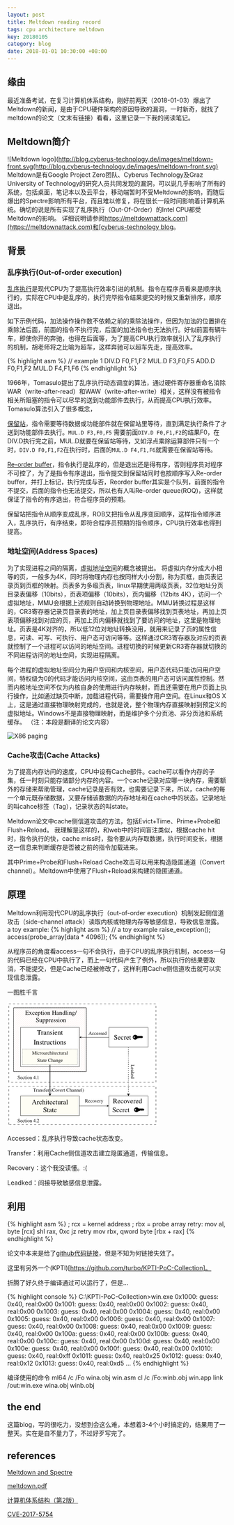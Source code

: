 ```yaml
---
layout: post
title: Meltdown reading record
tags: cpu architecture meltdown
key: 20180105
category: blog
date: 2018-01-01 10:30:00 +08:00
---
```



## 缘由

最近准备考试，在复习计算机体系结构，刚好前两天（2018-01-03）爆出了Meltdown的新闻，是由于CPU硬件架构的原因导致的漏洞，一时新奇，就找了meltdown的论文（文末有链接）看看，这里记录一下我的阅读笔记。

## Meltdown简介

![Meltdown logo](http://blog.cyberus-technology.de/images/meltdown-front.svg(http://blog.cyberus-technology.de/images/meltdown-front.svg)
Meltdown是有Google Project Zero团队、Cyberus Technology及Graz University of Technology的研究人员共同发现的漏洞，可以说几乎影响了所有的系统，包括桌面，笔记本以及云平台，移动端暂时不受Meltdown的影响，而随后爆出的Spectre影响所有平台，而且难以修复，将在很长一段时间影响着计算机系统。确切的说是所有实现了乱序执行（Out-Of-Order）的Intel CPU都受Meltdown的影响。
详细说明请参阅[https://meltdownattack.com](https://meltdownattack.com)和[cyberus-technology blog](http://blog.cyberus-technology.de/posts/2018-01-03-meltdown.html)。

## 背景

### 乱序执行(Out-of-order execution)
[乱序执行](https://en.wikipedia.org/wiki/Out-of-order_execution)是现代CPU为了提高执行效率引进的机制。指令在程序员看来是顺序执行的，实际在CPU中是乱序的，执行完毕指令结果提交的时候又重新排序，顺序退出。

如下示例代码，加法操作操作数不依赖之前的乘除法操作，但因为加法的位置排在乘除法后面，前面的指令不执行完，后面的加法指令也无法执行。好似前面有辆牛车，即使你开的奔驰，也得在后面等，为了提高CPU执行效率就引入了乱序执行的机制，胡老师将之比喻为超车，这样奔驰可以超车先走，提高效率。

{% highlight asm %}
// example 1
DIV.D F0,F1,F2
MUL.D F3,F0,F5
ADD.D F0,F1,F2
MUL.D F4,F1,F6
{% endhighlight	%}

1966年，Tomasulo提出了乱序执行动态调度的算法，通过硬件寄存器重命名消除WAR（write-after-read）和WAW（write-after-write）相关，这样没有被指令相关所阻塞的指令可以尽早的送到功能部件去执行，从而提高CPU执行效率。
Tomasulo算法引入了很多概念，

[保留站](https://en.wikipedia.org/wiki/Reservation_station)，指令需要等待数据或功能部件就在保留站里等待，直到满足执行条件了才送到功能部件去执行。`MUL.D F3,F0,F5` 需要前面`DIV.D F0,F1,F2`的结果F0，在DIV.D执行完之前，MUL.D就要在保留站等待，又如浮点乘除运算部件只有一个时，`DIV.D F0,F1,F2`在执行时，后面的`MUL.D F4,F1,F6`就需要在保留站等待。

[Re-order buffer](https://en.wikipedia.org/wiki/Re-order_buffer)，指令执行是乱序的，但是退出还是得有序，否则程序员对程序不可控了，为了是指令有序退出，指令提交到保留站同时也按顺序写入Re-order buffer，并打上标记，执行完成与否，Reorder buffer其实是个队列，前面的指令不提交，后面的指令也无法提交，所以也有人叫Re-order queue(ROQ)，这样就保证了指令的有序退出，符合程序员的预期。

保留站把指令从顺序变成乱序，ROB又把指令从乱序变回顺序，这样指令顺序进入，乱序执行，有序结束，即符合程序员预期的指令顺序，CPU执行效率也得到提高。

### 地址空间(Address Spaces)

为了实现进程之间的隔离，[虚拟地址空间](https://en.wikipedia.org/wiki/Virtual_address_space)的概念被提出。
将虚拟内存分成大小相等的页，一般多为4K，同时将物理内存也按同样大小分割，称为页框，由页表记录页到页框的映射。页表多为多级页表，linux早期使用两级页表，32位地址分页目录表偏移（10bits），页表项偏移（10bits），页内偏移（12bits 4K），访问一个虚拟地址，MMU会根据上述规则自动转换到物理地址。MMU转换过程是这样的，CR3寄存器记录页目录表的地址，加上页目录表偏移找到页表地址，再加上页表项偏移找到对应的页，再加上页内偏移就找到了要访问的地址，这里是物理地址。页表是4K对齐的，所以低12位对地址转换没用，就用来记录了页的属性信息，可读、可写、可执行、用户态可访问等等。这样通过CR3寄存器及对应的页表就控制了一个进程可以访问的地址空间。进程切换的时候更新CR3寄存器就切换的不同进程访问的地址空间，实现进程隔离。

每个进程的虚拟地址空间分为用户空间和内核空间，用户态代码只能访问用户空间，特权级为0的代码才能访问内核空间，这由页表的用户态可访问属性控制。然而内核地址空间不仅为内核自身的使用进行内存映射，而且还需要在用户页面上执行操作，比如通过缺页中断，加载进程代码，需要操作用户空间。在Linux和OS X上，这是通过直接物理映射完成的，也就是说，整个物理内存直接映射到预定义的虚拟地址。Windows不是直接物理映射，而是维护多个分页池、非分页池和系统缓存。
（注：本段是翻译的论文内容）

![X86 paging](https://upload.wikimedia.org/wikipedia/commons/8/8e/X86_Paging_4K.svg "图片来自维基百科")

### Cache攻击(Cache Attacks)

为了提高内存访问的速度，CPU中设有Cache部件。cache可以看作内存的子集，任一时刻只能存储部分内存的内容。一个cache记录对应哪一块内存，需要额外的存储来帮助管理，cache记录是否有效，也需要记录下来，所以，cache的每一个单元既存储数据，又要存储该数据的内存地址和在cache中的状态。记录地址的叫cahce标签（Tag），记录状态的叫state。
<!-- 如果访问的数据或指令不在cache中，还要有相应的替换机制和写回机制。 -->

Meltdown论文中cache侧信道攻击的方法，包括Evict+Time、Prime+Probe和Flush+Reload。
我理解是这样的，和web中的时间盲注类似，根据cache hit时，指令执行的快，cache miss时，指令要从内存取数据，执行时间变长，根据这一信息来判断缓存是否被之前的指令加载进来。

其中Prime+Probe和Flush+Reload Cache攻击可以用来构造隐匿通道（Convert channel）。Meltdown中使用了Flush+Reload来构建的隐匿通道。


## 原理

Meltdown利用现代CPU的乱序执行（out-of-order execution）机制发起侧信道攻击（side-channel attack）读取内核或物理内存等敏感信息，导致信息泄露。
a toy example:
{% highlight asm %}
// a toy example
raise_exception();
access(probe_array[data * 4096]);
{% endhighlight %}

从程序员的角度看access一句不会执行，由于CPU的乱序执行机制，access一句的代码已经在CPU中执行了，而上一句代码产生了例外，所以执行的结果要取消，不能提交，但是Cache已经被修改了，这样利用Cache侧信道攻击就可以实现信息泄露。

一图胜千言

![attack-path.png 图片截取自meltdown论文](https://raw.githubusercontent.com/j4ckstraw/blog/master/_data/20180105/attack-path.png)

Accessed：乱序执行导致cache状态改变。

Transfer：利用Cache侧信道攻击建立隐匿通道，传输信息。

Recovery：这个我没读懂。:(

Leadked：间接导致敏感信息泄露。

## 利用

{% highlight asm %}
; rcx = kernel address
; rbx = probe array
retry:
	mov al, byte [rcx]
	shl rax, 0xc
	jz retry
	mov rbx, qword byte [rbx + rax]
{% endhighlight	%}

论文中本来是给了[github代码链接](https://github.com/IAIK/meltdown)，但是不知为何链接失效了。

这里有另外一个(KPTI)[https://github.com/turbo/KPTI-PoC-Collection]。

折腾了好久终于编译通过可以运行了，但是...

{% highlight console %}
C:\KPTI-PoC-Collection>win.exe
0x1000: guess: 0x40, real:0x00
0x1001: guess: 0x40, real:0x00
0x1002: guess: 0x40, real:0x00
0x1003: guess: 0x40, real:0x00
0x1004: guess: 0x40, real:0x00
0x1005: guess: 0x40, real:0x00
0x1006: guess: 0x40, real:0x00
0x1007: guess: 0x40, real:0x00
0x1008: guess: 0x40, real:0x00
0x1009: guess: 0x40, real:0x00
0x100a: guess: 0x40, real:0x00
0x100b: guess: 0x40, real:0x00
0x100c: guess: 0x40, real:0x00
0x100d: guess: 0x40, real:0x00
0x100e: guess: 0x40, real:0x00
0x100f: guess: 0x40, real:0x00
0x1010: guess: 0x40, real:0xff
0x1011: guess: 0x40, real:0x25
0x1012: guess: 0x40, real:0x12
0x1013: guess: 0x40, real:0xd5
...
{% endhighlight %}

编译使用的命令
ml64 /c /Fo wina.obj win.asm
cl /c /Fo:winb.obj win.app
link /out:win.exe wina.obj winb.obj


## the end

这篇blog，写的很吃力，没想到会这么难，本想着3-4个小时搞定的，结果用了一整天。实在是自不量力了，不过好歹写完了。

## references
[Meltdown and Spectre](https://meltdownattack.com/)

[meltdown.pdf](https://meltdownattack.com/meltdown.pdf)

[计算机体系结构（第2版）](https://item.jd.com/12256154.html)

[CVE-2017-5754](https://cve.mitre.org/cgi-bin/cvename.cgi?name=CVE-2017-5754)

<!--more-->